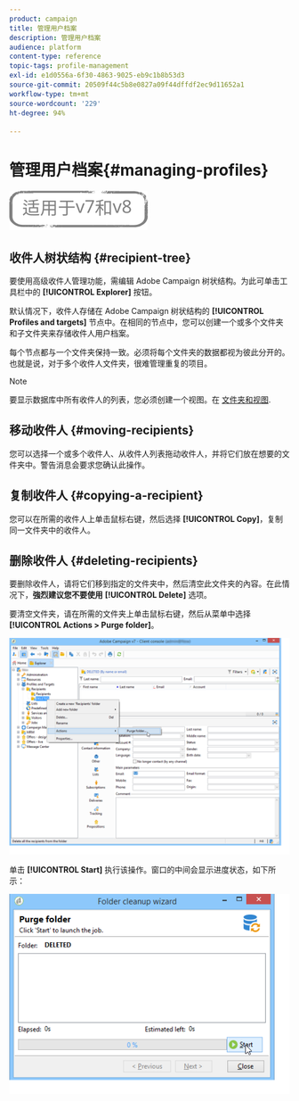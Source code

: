 ```yaml
---
product: campaign
title: 管理用户档案
description: 管理用户档案
audience: platform
content-type: reference
topic-tags: profile-management
exl-id: e1d0556a-6f30-4863-9025-eb9c1b8b53d3
source-git-commit: 20509f44c5b8e0827a09f44dffdf2ec9d11652a1
workflow-type: tm+mt
source-wordcount: '229'
ht-degree: 94%

---
```


# 管理用户档案{#managing-profiles}

![](../../assets/common.svg)

## 收件人树状结构 {#recipient-tree}

要使用高级收件人管理功能，需编辑 Adobe Campaign 树状结构。为此可单击工具栏中的 **[!UICONTROL Explorer]** 按钮。

默认情况下，收件人存储在 Adobe Campaign 树状结构的 **[!UICONTROL Profiles and targets]** 节点中。在相同的节点中，您可以创建一个或多个文件夹和子文件夹来存储收件人用户档案。

每个节点都与一个文件夹保持一致。必须将每个文件夹的数据都视为彼此分开的。也就是说，对于多个收件人文件夹，很难管理重复的项目。

>[!NOTE]
>
>要显示数据库中所有收件人的列表，您必须创建一个视图。在 [文件夹和视图](../../platform/using/access-management-folders.md).

## 移动收件人 {#moving-recipients}

您可以选择一个或多个收件人、从收件人列表拖动收件人，并将它们放在想要的文件夹中。警告消息会要求您确认此操作。

## 复制收件人 {#copying-a-recipient}

您可以在所需的收件人上单击鼠标右键，然后选择 **[!UICONTROL Copy]**，复制同一文件夹中的收件人。

## 删除收件人 {#deleting-recipients}

要删除收件人，请将它们移到指定的文件夹中，然后清空此文件夹的內容。在此情况下，**強烈建议您不要使用** **[!UICONTROL Delete]** 选项。

要清空文件夹，请在所需的文件夹上单击鼠标右键，然后从菜单中选择 **[!UICONTROL Actions > Purge folder]**。

![](assets/s_ncs_user_purge_folder.png)

单击 **[!UICONTROL Start]** 执行该操作。窗口的中间会显示进度状态，如下所示：

![](assets/s_ncs_user_purge_folder_start.png)
